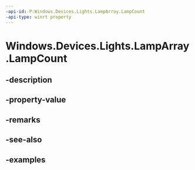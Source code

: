 ```yaml
---
-api-id: P:Windows.Devices.Lights.LampArray.LampCount
-api-type: winrt property
---
```


<!-- Property syntax.
public int LampCount { get; }
-->

# Windows.Devices.Lights.LampArray.LampCount

## -description

## -property-value

## -remarks

## -see-also

## -examples

